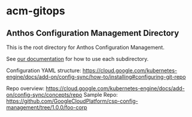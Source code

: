 # acm-gitops
## Anthos Configuration Management Directory

This is the root directory for Anthos Configuration Management.

See [our documentation](https://cloud.google.com/anthos-config-management/docs/repo) for how to use each subdirectory.

Configuration YAML structure: https://cloud.google.com/kubernetes-engine/docs/add-on/config-sync/how-to/installing#configuring-git-repo

Repo overview: https://cloud.google.com/kubernetes-engine/docs/add-on/config-sync/concepts/repo
Sample Repo: https://github.com/GoogleCloudPlatform/csp-config-management/tree/1.0.0/foo-corp
